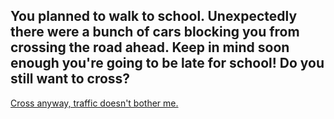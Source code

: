 ## You planned to walk to school. Unexpectedly there were a bunch of cars blocking you from crossing the road ahead. Keep in mind soon enough you're going to be late for school! Do you still want to cross?

[Cross anyway, traffic doesn't bother me.](accident.md)
